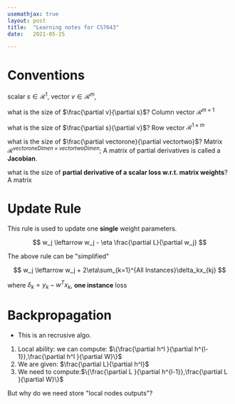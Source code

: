 ```yaml
---
usemathjax: true
layout: post
title:  "Learning notes for CS7643"
date:   2021-05-25

---
```


# Conventions

scalar $s \in \mathcal{R}^1$, vector $v\in \mathcal{R}^m$,

what is the size of $\frac{\partial v}{\partial s}$?  Column vector $\mathcal{R}^{m\times 1}$

what is the size of $\frac{\partial s}{\partial v}$?  Row vector $\mathcal{R}^{1\times m}$

what is the size of $\frac{\partial vectorone}{\partial vectortwo}$? Matrix $\mathcal{R}^{vectoroneDimen \times vectortwoDimen}$; A matrix of partial derivatives is called a **Jacobian**.

what is the size of **partial derivative of a scalar loss w.r.t. matrix weights**? A matrix  

# Update Rule

This rule is used to update one **single** weight parameters.


$$
w_j \leftarrow w_j - \eta \frac{\partial L}{\partial w_j}
$$


The above rule can be "simplified"


$$
w_j \leftarrow w_j + 2\eta\sum_{k=1}^{All Instances}\delta_kx_{kj}
$$

where $\delta_k = y_k - w^Tx_k$, **one instance** loss

# Backpropagation

* This is an recrusive algo.
1. Local ability: we can compute: $\{\frac{\partial h^l }{\partial h^{l-1}},\frac{\partial h^l }{\partial W}\}$
2. We are given: $\frac{\partial L}{\partial h^l}$
3. We need to compute:$\{\frac{\partial L }{\partial h^{l-1}},\frac{\partial L }{\partial W}\}$

But why do we need store "local nodes outputs"?
